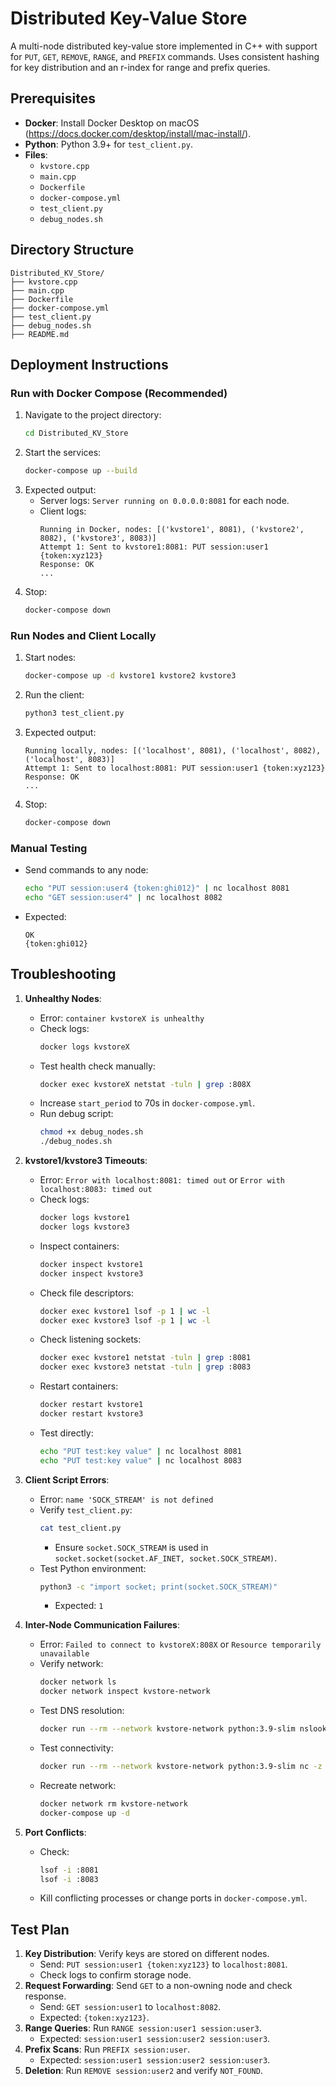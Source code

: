 # Distributed Key-Value Store

A multi-node distributed key-value store implemented in C++ with support for `PUT`, `GET`, `REMOVE`, `RANGE`, and `PREFIX` commands. Uses consistent hashing for key distribution and an r-index for range and prefix queries.

## Prerequisites
- **Docker**: Install Docker Desktop on macOS (https://docs.docker.com/desktop/install/mac-install/).
- **Python**: Python 3.9+ for `test_client.py`.
- **Files**:
  - `kvstore.cpp`
  - `main.cpp`
  - `Dockerfile`
  - `docker-compose.yml`
  - `test_client.py`
  - `debug_nodes.sh`

## Directory Structure
```
Distributed_KV_Store/
├── kvstore.cpp
├── main.cpp
├── Dockerfile
├── docker-compose.yml
├── test_client.py
├── debug_nodes.sh
├── README.md
```

## Deployment Instructions

### Run with Docker Compose (Recommended)
1. Navigate to the project directory:
   ```bash
   cd Distributed_KV_Store
   ```
2. Start the services:
   ```bash
   docker-compose up --build
   ```
3. Expected output:
   - Server logs: `Server running on 0.0.0.0:8081` for each node.
   - Client logs:
     ```
     Running in Docker, nodes: [('kvstore1', 8081), ('kvstore2', 8082), ('kvstore3', 8083)]
     Attempt 1: Sent to kvstore1:8081: PUT session:user1 {token:xyz123}
     Response: OK
     ...
     ```
4. Stop:
   ```bash
   docker-compose down
   ```

### Run Nodes and Client Locally
1. Start nodes:
   ```bash
   docker-compose up -d kvstore1 kvstore2 kvstore3
   ```
2. Run the client:
   ```bash
   python3 test_client.py
   ```
3. Expected output:
   ```
   Running locally, nodes: [('localhost', 8081), ('localhost', 8082), ('localhost', 8083)]
   Attempt 1: Sent to localhost:8081: PUT session:user1 {token:xyz123}
   Response: OK
   ...
   ```
4. Stop:
   ```bash
   docker-compose down
   ```

### Manual Testing
- Send commands to any node:
  ```bash
  echo "PUT session:user4 {token:ghi012}" | nc localhost 8081
  echo "GET session:user4" | nc localhost 8082
  ```
- Expected:
  ```
  OK
  {token:ghi012}
  ```

## Troubleshooting
1. **Unhealthy Nodes**:
   - Error: `container kvstoreX is unhealthy`
   - Check logs:
     ```bash
     docker logs kvstoreX
     ```
   - Test health check manually:
     ```bash
     docker exec kvstoreX netstat -tuln | grep :808X
     ```
   - Increase `start_period` to 70s in `docker-compose.yml`.
   - Run debug script:
     ```bash
     chmod +x debug_nodes.sh
     ./debug_nodes.sh
     ```

2. **kvstore1/kvstore3 Timeouts**:
   - Error: `Error with localhost:8081: timed out` or `Error with localhost:8083: timed out`
   - Check logs:
     ```bash
     docker logs kvstore1
     docker logs kvstore3
     ```
   - Inspect containers:
     ```bash
     docker inspect kvstore1
     docker inspect kvstore3
     ```
   - Check file descriptors:
     ```bash
     docker exec kvstore1 lsof -p 1 | wc -l
     docker exec kvstore3 lsof -p 1 | wc -l
     ```
   - Check listening sockets:
     ```bash
     docker exec kvstore1 netstat -tuln | grep :8081
     docker exec kvstore3 netstat -tuln | grep :8083
     ```
   - Restart containers:
     ```bash
     docker restart kvstore1
     docker restart kvstore3
     ```
   - Test directly:
     ```bash
     echo "PUT test:key value" | nc localhost 8081
     echo "PUT test:key value" | nc localhost 8083
     ```

3. **Client Script Errors**:
   - Error: `name 'SOCK_STREAM' is not defined`
   - Verify `test_client.py`:
     ```bash
     cat test_client.py
     ```
     - Ensure `socket.SOCK_STREAM` is used in `socket.socket(socket.AF_INET, socket.SOCK_STREAM)`.
   - Test Python environment:
     ```bash
     python3 -c "import socket; print(socket.SOCK_STREAM)"
     ```
     - Expected: `1`

4. **Inter-Node Communication Failures**:
   - Error: `Failed to connect to kvstoreX:808X` or `Resource temporarily unavailable`
   - Verify network:
     ```bash
     docker network ls
     docker network inspect kvstore-network
     ```
   - Test DNS resolution:
     ```bash
     docker run --rm --network kvstore-network python:3.9-slim nslookup kvstore1
     ```
   - Test connectivity:
     ```bash
     docker run --rm --network kvstore-network python:3.9-slim nc -z kvstore1 8081
     ```
   - Recreate network:
     ```bash
     docker network rm kvstore-network
     docker-compose up -d
     ```

5. **Port Conflicts**:
   - Check:
     ```bash
     lsof -i :8081
     lsof -i :8083
     ```
   - Kill conflicting processes or change ports in `docker-compose.yml`.

## Test Plan
1. **Key Distribution**: Verify keys are stored on different nodes.
   - Send: `PUT session:user1 {token:xyz123}` to `localhost:8081`.
   - Check logs to confirm storage node.
2. **Request Forwarding**: Send `GET` to a non-owning node and check response.
   - Send: `GET session:user1` to `localhost:8082`.
   - Expected: `{token:xyz123}`.
3. **Range Queries**: Run `RANGE session:user1 session:user3`.
   - Expected: `session:user1 session:user2 session:user3`.
4. **Prefix Scans**: Run `PREFIX session:user`.
   - Expected: `session:user1 session:user2 session:user3`.
5. **Deletion**: Run `REMOVE session:user2` and verify `NOT_FOUND`.